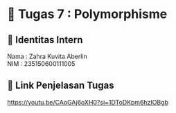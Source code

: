 # 📁 Tugas 7 : Polymorphisme

## 👤 Identitas Intern
Nama : Zahra Kuvita Aberlin            
NIM  : 235150600111005

## 🔗 Link Penjelasan Tugas

https://youtu.be/CAoGAj6oXH0?si=1DToDKpm6hzIOBgb

